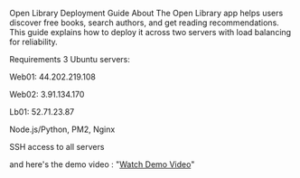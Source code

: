 Open Library Deployment Guide
About
The Open Library app helps users discover free books, search authors, and get reading recommendations. This guide explains how to deploy it across two servers with load balancing for reliability.

Requirements
3 Ubuntu servers:

Web01: 44.202.219.108

Web02: 3.91.134.170

Lb01: 52.71.23.87

Node.js/Python, PM2, Nginx

SSH access to all servers

and here's the demo video : "[Watch Demo Video](https://youtu.be/your-demo-video)"